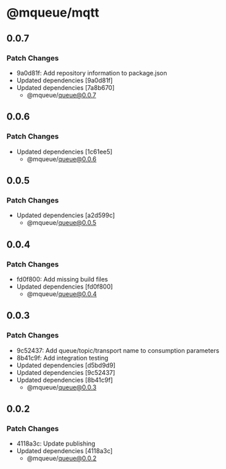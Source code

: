 # @mqueue/mqtt

## 0.0.7

### Patch Changes

- 9a0d81f: Add repository information to package.json
- Updated dependencies [9a0d81f]
- Updated dependencies [7a8b670]
  - @mqueue/queue@0.0.7

## 0.0.6

### Patch Changes

- Updated dependencies [1c61ee5]
  - @mqueue/queue@0.0.6

## 0.0.5

### Patch Changes

- Updated dependencies [a2d599c]
  - @mqueue/queue@0.0.5

## 0.0.4

### Patch Changes

- fd0f800: Add missing build files
- Updated dependencies [fd0f800]
  - @mqueue/queue@0.0.4

## 0.0.3

### Patch Changes

- 9c52437: Add queue/topic/transport name to consumption parameters
- 8b41c9f: Add integration testing
- Updated dependencies [d5bd9d9]
- Updated dependencies [9c52437]
- Updated dependencies [8b41c9f]
  - @mqueue/queue@0.0.3

## 0.0.2

### Patch Changes

- 4118a3c: Update publishing
- Updated dependencies [4118a3c]
  - @mqueue/queue@0.0.2
